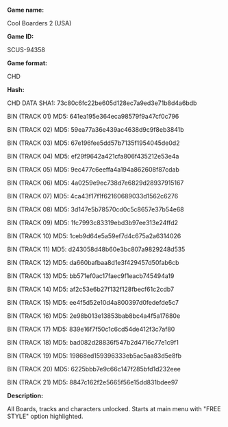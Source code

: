 ﻿**Game name:**

Cool Boarders 2 (USA)

**Game ID:**

SCUS-94358

**Game format:**

CHD

**Hash:**

CHD DATA SHA1: 73c80c6fc22be605d128ec7a9ed3e71b8d4a6bdb

BIN (TRACK 01) MD5: 641ea195e364eca98579f9a47cf0c796

BIN (TRACK 02) MD5: 59ea77a36e439ac4638d9c9f8eb3841b

BIN (TRACK 03) MD5: 67e196fee5dd57b7135f1954045de0d2

BIN (TRACK 04) MD5: ef29f9642a421cfa806f435212e53e4a

BIN (TRACK 05) MD5: 9ec477c6eeffa4a194a862608f87cdab

BIN (TRACK 06) MD5: 4a0259e9ec738d7e6829d28937915167

BIN (TRACK 07) MD5: 4ca43f17f1f62160689033d1562c6276

BIN (TRACK 08) MD5: 3d147e5b78570cd0c5c8657e37b54e68

BIN (TRACK 09) MD5: 1fc7993c83319ebd3b97ee313e24ffd2

BIN (TRACK 10) MD5: 1ceb9d64e5a59ef7d4c675a2a6314026

BIN (TRACK 11) MD5: d243058d48b60e3bc807a9829248d535

BIN (TRACK 12) MD5: da660bafbaa8d1e3f429457d50fab6cb

BIN (TRACK 13) MD5: bb571ef0ac17faec9f1eacb745494a19

BIN (TRACK 14) MD5: af2c53e6b27f132f128fbecf61c2cdb7

BIN (TRACK 15) MD5: ee4f5d52e10d4a800397d0fedefde5c7

BIN (TRACK 16) MD5: 2e98b013e13853bab8bc4a4f5a17680e

BIN (TRACK 17) MD5: 839e16f7f50c1c6cd54de412f3c7af80

BIN (TRACK 18) MD5: bad082d28836f547b2d4716c77e1c9f1

BIN (TRACK 19) MD5: 19868ed159396333eb5ac5aa83d5e8fb

BIN (TRACK 20) MD5: 6225bbb7e9c66c147f285bfd1d232eee

BIN (TRACK 21) MD5: 8847c162f2e5665f56e15dd831bdee97

**Description:**

All Boards, tracks and characters unlocked. Starts at main menu with "FREE STYLE" option highlighted.